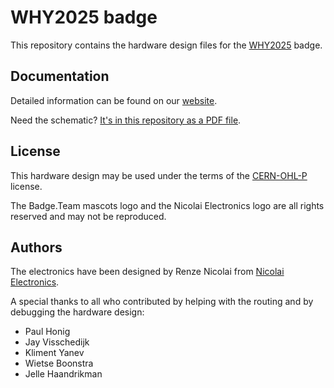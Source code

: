 # WHY2025 badge

This repository contains the hardware design files for the [WHY2025](https://why2025.org) badge.

## Documentation

Detailed information can be found on our [website](https://badge.team/docs/badges/why2025/).

Need the schematic? [It's in this repository as a PDF file](schematic.pdf).

## License

This hardware design may be used under the terms of the [CERN-OHL-P](LICENSE) license.

The Badge.Team mascots logo and the Nicolai Electronics logo are all rights reserved and may not be reproduced.

## Authors

The electronics have been designed by Renze Nicolai from [Nicolai Electronics](https://nicolaielectronics.nl).

A special thanks to all who contributed by helping with the routing and by debugging the hardware design:
 - Paul Honig
 - Jay Visschedijk
 - Kliment Yanev
 - Wietse Boonstra
 - Jelle Haandrikman

